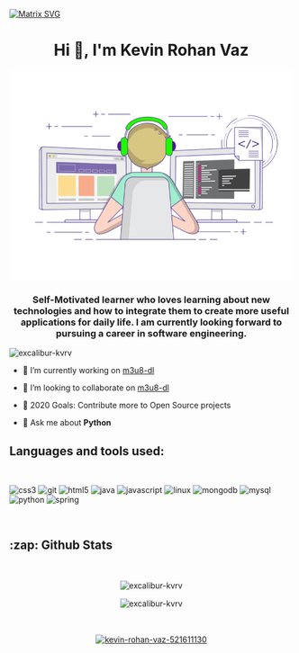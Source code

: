 [![Matrix SVG](https://raw.githubusercontent.com/rodrigograca31/rodrigograca31/master/matrix.svg)](https://www.youtube.com/watch?v=SDkAGkd4NLc) 

<h1 align="center">Hi 👋, I'm Kevin Rohan Vaz</h1>
<p align="center"><img src="techguy.gif"align="center" width="500"/></p>
<h3 align="center">Self-Motivated learner who loves learning about new technologies and how to integrate them to create more useful applications for daily life. I am currently looking forward to pursuing a career in software engineering.</h3>

<p align="left"> <img src="https://komarev.com/ghpvc/?username=excalibur-kvrv" alt="excalibur-kvrv" /> </p>

- 🔭 I’m currently working on [m3u8-dl](https://github.com/excalibur-kvrv/m3u8-dl)

- 👯 I’m looking to collaborate on [m3u8-dl](https://github.com/excalibur-kvrv/m3u8-dl)

- 🥅 2020 Goals: Contribute more to Open Source projects

- 💬 Ask me about **Python**



<h2> Languages and tools used: </h2>
<br/>
<p align="left"><img src="https://devicons.github.io/devicon/devicon.git/icons/css3/css3-original-wordmark.svg" alt="css3" width="40" height="40"/> <img src="https://www.vectorlogo.zone/logos/git-scm/git-scm-icon.svg" alt="git" width="40" height="40"/> <img src="https://devicons.github.io/devicon/devicon.git/icons/html5/html5-original-wordmark.svg" alt="html5" width="40" height="40"/> <img src="https://devicons.github.io/devicon/devicon.git/icons/java/java-original-wordmark.svg" alt="java" width="40" height="40"/> <img src="https://devicons.github.io/devicon/devicon.git/icons/javascript/javascript-original.svg" alt="javascript" width="40" height="40"/> <img src="https://devicons.github.io/devicon/devicon.git/icons/linux/linux-original.svg" alt="linux" width="40" height="40"/> <img src="https://devicons.github.io/devicon/devicon.git/icons/mongodb/mongodb-original-wordmark.svg" alt="mongodb" width="40" height="40"/> <img src="https://devicons.github.io/devicon/devicon.git/icons/mysql/mysql-original-wordmark.svg" alt="mysql" width="40" height="40"/> <img src="https://devicons.github.io/devicon/devicon.git/icons/python/python-original.svg" alt="python" width="40" height="40"/> <img src="https://www.vectorlogo.zone/logos/springio/springio-icon.svg" alt="spring" width="40" height="40"/>
</p>
<br/>

<h2>:zap: Github Stats </h2>
<br/>
<p align="center">
  <img align="center" src="https://github-readme-stats.vercel.app/api/top-langs/?username=excalibur-kvrv&layout=compact&hide=html&theme=radical" alt="excalibur-kvrv" />
</p>

<p align="center">
  <img align="center" src="https://github-readme-stats.vercel.app/api?username=excalibur-kvrv&show_icons=true&theme=radical" alt="excalibur-kvrv" />
</p>

<br/>
<p align="center">
<a href="https://linkedin.com/in/kevin-rohan-vaz-521611130" target="blank"><img align="center" src="https://cdn.jsdelivr.net/npm/simple-icons@3.0.1/icons/linkedin.svg" alt="kevin-rohan-vaz-521611130" height="30" width="30" /></a>
</p>
